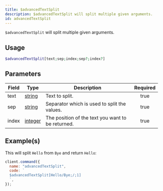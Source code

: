 ```yaml
---
title: $advancedTextSplit
description: $advancedTextSplit will split multiple given arguments.
id: advancedTextSplit
---
```


`$advancedTextSplit` will split multiple given arguments.

## Usage

```php
$advancedTextSplit[text;sep;index;sep?;index?]
```

## Parameters

| Field | Type                                                                                                | Description                                       | Required |
| ----- | --------------------------------------------------------------------------------------------------- | ------------------------------------------------- | :------: |
| text  | [string](https://developer.mozilla.org/en-US/docs/Web/JavaScript/Reference/Global_Objects/String)   | Text to split.                                    |   true   |
| sep   | [string](https://developer.mozilla.org/en-US/docs/Web/JavaScript/Reference/Global_Objects/String)   | Separator which is used to split the values.      |   true   |
| index | [integer](https://developer.mozilla.org/en-US/docs/Web/JavaScript/Reference/Global_Objects/Integer) | The position of the text you want to be returned. |   true   |

## Example(s)

This will split `Hello` from `Bye` and return `Hello`:

```javascript
client.command({
  name: "advancedTextSplit",
  code: `
  $advancedTextSplit[Hello/Bye;/;1]
  `,
});
```

